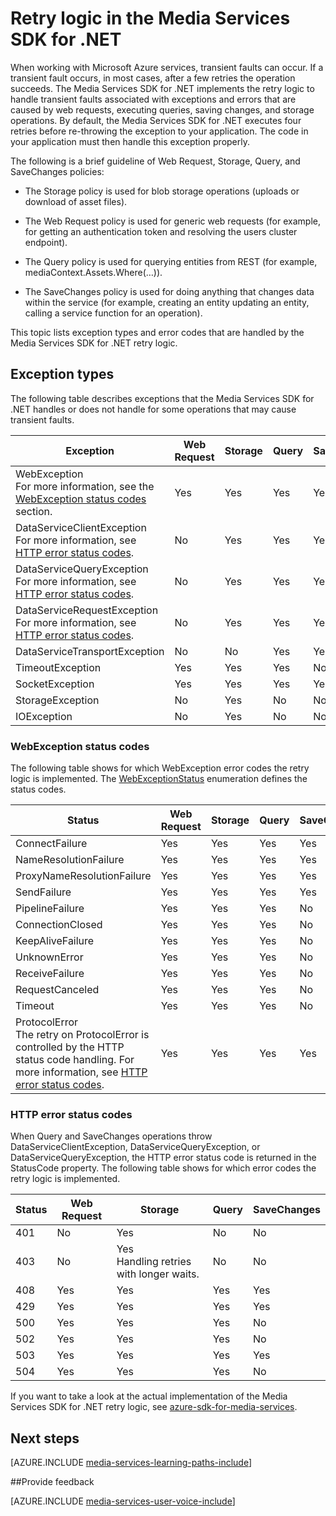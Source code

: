 <properties
	pageTitle="Retry logic in the Media Services SDK for .NET | Microsoft Azure"
	description="The topic gives an overview of retry logic in the Media Services SDK for .NET."
	authors="Juliako"
	manager="erikre"
	editor=""
	services="media-services"
	documentationCenter=""/>

<tags
	ms.service="media-services"
	ms.workload="media"
	ms.tgt_pltfrm="na"
	ms.devlang="na"
	ms.topic="article"
	ms.date="10/25/2016" 
	ms.author="juliako"/>


# Retry logic in the Media Services SDK for .NET

When working with Microsoft Azure services, transient faults can occur. If a transient fault occurs, in most cases, after a few retries the operation succeeds. The Media Services SDK for .NET implements the retry logic to handle transient faults associated with exceptions and errors that are caused by web requests, executing queries, saving changes, and storage operations.  By default, the Media Services SDK for .NET executes four retries before re-throwing the exception to your application. The code in your application must then handle this exception properly.  
  
 The following is a brief guideline of Web Request, Storage, Query, and SaveChanges policies:  
  
-   The Storage policy is used for blob storage operations (uploads or download of asset files).  
  
-   The Web Request policy is used for generic web requests (for example, for getting an authentication token and resolving the users cluster endpoint).  
  
-   The Query policy is used for querying entities from REST (for example, mediaContext.Assets.Where(…)).  
  
-   The SaveChanges policy is used for doing anything that changes data within the service (for example, creating an entity updating an entity, calling a service function for an operation).  
  
 This topic lists exception types and error codes that are handled by the Media Services SDK for .NET retry logic.  
  
## Exception types  

The following table describes exceptions that the Media Services SDK for .NET handles or does not handle for some operations that may cause transient faults.  
  
Exception|Web Request|Storage|Query|SaveChanges
----|------|----|---|---
WebException<br/>For more information, see the [WebException status codes](media-services-retry-logic-in-dotnet-sdk.md#WebExceptionStatus) section.|Yes|Yes|Yes|Yes  
DataServiceClientException<br/> For more information, see [HTTP error status codes](media-services-retry-logic-in-dotnet-sdk.md#HTTPStatusCode).|No|Yes|Yes|Yes
DataServiceQueryException<br/> For more information, see [HTTP error status codes](media-services-retry-logic-in-dotnet-sdk.md#HTTPStatusCode).|No|Yes|Yes|Yes  
DataServiceRequestException<br/> For more information, see [HTTP error status codes](media-services-retry-logic-in-dotnet-sdk.md#HTTPStatusCode).|No|Yes|Yes|Yes  
DataServiceTransportException|No|No|Yes|Yes
TimeoutException|Yes|Yes|Yes|No
SocketException|Yes|Yes|Yes|Yes  
StorageException|No|Yes|No|No 
IOException|No|Yes|No|No
  
###  <a name="WebExceptionStatus"></a> WebException status codes  

The following table shows for which WebException error codes the retry logic is implemented. The [WebExceptionStatus](http://msdn.microsoft.com/library/system.net.webexceptionstatus.aspx) enumeration defines the status codes.  
  
Status|Web Request|Storage|Query|SaveChanges  
-----|-----------------|-------------|-----------|----------  
ConnectFailure|Yes|Yes|Yes|Yes
NameResolutionFailure|Yes|Yes|Yes|Yes  
ProxyNameResolutionFailure|Yes|Yes|Yes|Yes  
SendFailure|Yes|Yes|Yes|Yes
PipelineFailure|Yes|Yes|Yes|No  
ConnectionClosed|Yes|Yes|Yes|No  
KeepAliveFailure|Yes|Yes|Yes|No  
UnknownError|Yes|Yes|Yes|No 
ReceiveFailure|Yes|Yes|Yes|No  
RequestCanceled|Yes|Yes|Yes|No  
Timeout|Yes|Yes|Yes|No
ProtocolError <br/>The retry on ProtocolError is controlled by the HTTP status code handling. For more information, see [HTTP error status codes](media-services-retry-logic-in-dotnet-sdk.md#HTTPStatusCode).|Yes|Yes|Yes|Yes|  
  
###  <a name="HTTPStatusCode"></a> HTTP error status codes  

When Query and SaveChanges operations throw DataServiceClientException, DataServiceQueryException, or DataServiceQueryException, the HTTP error status code is returned in the StatusCode property.  The following table shows for which error codes the retry logic is implemented.  
  
 
Status|Web Request|Storage|Query|SaveChanges 
---|----|----|----|----
401|No|Yes|No|No
403|No|Yes<br/>Handling retries with longer waits.|No|No  
408|Yes|Yes|Yes|Yes
429|Yes|Yes|Yes|Yes  
500|Yes|Yes|Yes|No  
502|Yes|Yes|Yes|No  
503|Yes|Yes|Yes|Yes  
504|Yes|Yes|Yes|No  
  
If you want to take a look at the actual implementation of the Media Services SDK for .NET retry logic, see [azure-sdk-for-media-services](https://github.com/Azure/azure-sdk-for-media-services/tree/dev/src/net/Client/TransientFaultHandling).

## Next steps

[AZURE.INCLUDE [media-services-learning-paths-include](../../includes/media-services-learning-paths-include.md)]

##Provide feedback

[AZURE.INCLUDE [media-services-user-voice-include](../../includes/media-services-user-voice-include.md)]
